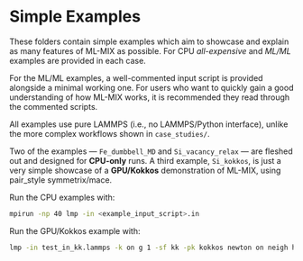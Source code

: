 # Simple Examples
These folders contain simple examples which aim to showcase and explain as many features of ML-MIX as possible. For CPU *all-expensive* and *ML/ML* examples are provided in each case.

For the ML/ML examples, a well-commented input script is provided alongside a minimal working one. For users who want to quickly gain a good understanding of how ML-MIX works, it is recommended they read through the commented scripts.

All examples use pure LAMMPS (i.e., no LAMMPS/Python interface), unlike the more complex workflows shown in `case_studies/`.

Two of the examples — `Fe_dumbbell_MD` and `Si_vacancy_relax` — are fleshed out and designed for **CPU-only** runs. A third example, `Si_kokkos`, is just a very simple showcase of a **GPU/Kokkos** demonstration of ML-MIX, using pair_style symmetrix/mace.

Run the CPU examples with:
```bash
mpirun -np 40 lmp -in <example_input_script>.in
```
Run the GPU/Kokkos example with:
```bash
lmp -in test_in_kk.lammps -k on g 1 -sf kk -pk kokkos newton on neigh half
```